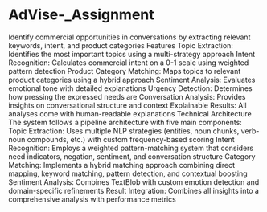 # AdVise-_Assignment
Identify commercial opportunities in conversations by extracting relevant keywords, intent, and product categories
Features
Topic Extraction: Identifies the most important topics using a multi-strategy approach
Intent Recognition: Calculates commercial intent on a 0-1 scale using weighted pattern detection
Product Category Matching: Maps topics to relevant product categories using a hybrid approach
Sentiment Analysis: Evaluates emotional tone with detailed explanations
Urgency Detection: Determines how pressing the expressed needs are
Conversation Analysis: Provides insights on conversational structure and context
Explainable Results: All analyses come with human-readable explanations
Technical Architecture
The system follows a pipeline architecture with five main components:
Topic Extraction: Uses multiple NLP strategies (entities, noun chunks, verb-noun compounds, etc.) with custom frequency-based scoring
Intent Recognition: Employs a weighted pattern-matching system that considers need indicators, negation, sentiment, and conversation structure
Category Matching: Implements a hybrid matching approach combining direct mapping, keyword matching, pattern detection, and contextual boosting
Sentiment Analysis: Combines TextBlob with custom emotion detection and domain-specific refinements
Result Integration: Combines all insights into a comprehensive analysis with performance metrics
